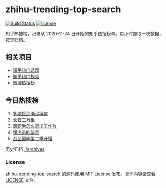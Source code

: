 # zhihu-trending-top-search

[![Build Status](https://github.com/justjavac/zhihu-trending-top-search/workflows/ci/badge.svg?branch=main)](https://github.com/justjavac/zhihu-trending-top-search/actions)
[![license](https://img.shields.io/github/license/justjavac/zhihu-trending-top-search)](https://github.com/justjavac/zhihu-trending-top-search/blob/main/LICENSE)

知乎热搜榜，记录从 2020-11-24
日开始的知乎热搜榜单。每小时抓取一次数据，按天[归档](./archives)。

## 相关项目

- [知乎热门话题](https://github.com/justjavac/zhihu-trending-hot-questions)
- [知乎热门视频](https://github.com/justjavac/zhihu-trending-hot-video)
- [微博热搜榜](https://github.com/justjavac/weibo-trending-hot-search)

## 今日热搜榜

<!-- BEGIN -->
<!-- 最后更新时间 Sun Jul 09 2023 13:03:54 GMT+0800 (China Standard Time) -->

1. [多地接连确诊猴痘](https://www.zhihu.com/search?q=多地接连确诊猴痘)
1. [长安三万里](https://www.zhihu.com/search?q=长安三万里)
1. [离职后怎么退出工作群](https://www.zhihu.com/search?q=离职后怎么退出工作群)
1. [程序员的暗号](https://www.zhihu.com/search?q=程序员的暗号)
1. [战至巅峰第二季开播](https://www.zhihu.com/search?q=战至巅峰第二季开播)

<!-- END -->

历史归档 [./archives](./archives)

### License

[zhihu-trending-top-search](https://github.com/justjavac/zhihu-trending-top-search)
的源码使用 MIT License 发布。具体内容请查看 [LICENSE](./LICENSE) 文件。
